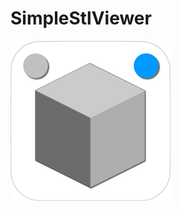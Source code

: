 # SimpleStlViewer

[![Alt text](app/src/main/res/mipmap-mdpi/stlview_icon.png)](https://play.google.com/store/apps/details?id=com.hansen.stlviewer.simplestlviewer)

